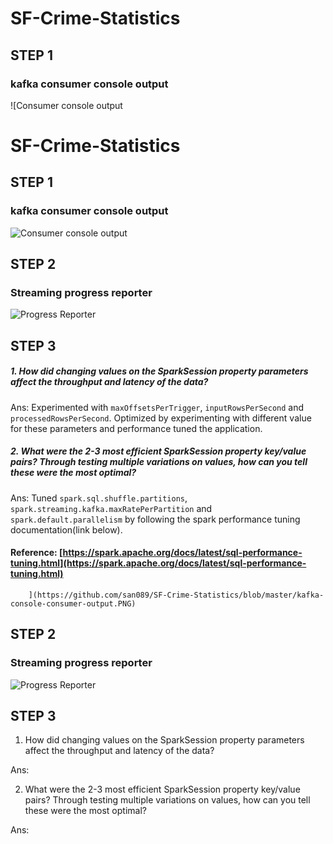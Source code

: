 # SF-Crime-Statistics

## **STEP 1**
### kafka consumer console output
![Consumer console output
# SF-Crime-Statistics

## **STEP 1**
### kafka consumer console output
![Consumer console output
	    ](https://github.com/san089/SF-Crime-Statistics/blob/master/kafka-console-consumer-output.PNG)




## **STEP 2**
### Streaming progress reporter
![Progress Reporter
	    ](https://github.com/san089/SF-Crime-Statistics/blob/master/spark-streaming-progress-report.PNG)



## **STEP 3**

##### 1.  How did changing values on the SparkSession property parameters affect the throughput and latency of the data?

Ans: Experimented with `maxOffsetsPerTrigger`, `inputRowsPerSecond` and `processedRowsPerSecond`. Optimized by experimenting with different value for these parameters and performance tuned the application.

    
##### 2.  What were the 2-3 most efficient SparkSession property key/value pairs? Through testing multiple variations on values, how can you tell these were the most optimal?

Ans: Tuned `spark.sql.shuffle.partitions`, `spark.streaming.kafka.maxRatePerPartition` and `spark.default.parallelism` by following the spark performance tuning documentation(link below).

#### Reference: [https://spark.apache.org/docs/latest/sql-performance-tuning.html](https://spark.apache.org/docs/latest/sql-performance-tuning.html)
	    ](https://github.com/san089/SF-Crime-Statistics/blob/master/kafka-console-consumer-output.PNG)




## **STEP 2**
### Streaming progress reporter
![Progress Reporter
	    ](https://github.com/san089/SF-Crime-Statistics/blob/master/spark-streaming-progress-report.PNG)



## **STEP 3**

1.  How did changing values on the SparkSession property parameters affect the throughput and latency of the data?

Ans: 
    
2.  What were the 2-3 most efficient SparkSession property key/value pairs? Through testing multiple variations on values, how can you tell these were the most optimal?

Ans: 
